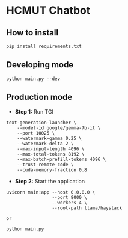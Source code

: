 # HCMUT Chatbot

## How to install
```
pip install requirements.txt
```

## Developing mode
```
python main.py --dev
```

## Production mode
- **Step 1:** Run TGI
```
text-generation-launcher \
    --model-id google/gemma-7b-it \
    --port 10025 \
    --watermark-gamma 0.25 \
    --watermark-delta 2 \
    --max-input-length 4096 \
    --max-total-tokens 8192 \
    --max-batch-prefill-tokens 4096 \
    --trust-remote-code \
    --cuda-memory-fraction 0.8
```
- **Step 2:** Start the application
```
uvicorn main:app --host 0.0.0.0 \
                 --port 8000 \
                 --workers 4 \
                 --root-path llama/haystack

or

python main.py
```
